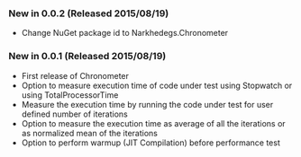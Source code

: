 ### New in 0.0.2 (Released 2015/08/19)
* Change NuGet package id to Narkhedegs.Chronometer

### New in 0.0.1 (Released 2015/08/19)
* First release of Chronometer
* Option to measure execution time of code under test using Stopwatch or using TotalProcessorTime
* Measure the execution time by running the code under test for user defined number of iterations
* Option to measure the execution time as average of all the iterations or as normalized mean of the iterations
* Option to perform warmup (JIT Compilation) before performance test